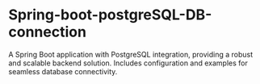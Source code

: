 # Spring-boot-postgreSQL-DB-connection
A Spring Boot application with PostgreSQL integration, providing a robust and scalable backend solution. Includes configuration and examples for seamless database connectivity.

